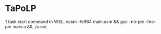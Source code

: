 # TaPoLP
1 task start command in WSL: nasm -felf64 main.asm && gcc -no-pie -fno-pie main.o && ./a.out
